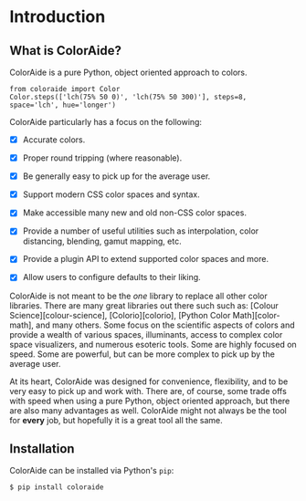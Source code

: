 # Introduction

## What is ColorAide?

ColorAide is a pure Python, object oriented approach to colors.

```playground
from coloraide import Color
Color.steps(['lch(75% 50 0)', 'lch(75% 50 300)'], steps=8, space='lch', hue='longer')
```

ColorAide particularly has a focus on the following:

- [x] Accurate colors.

- [x] Proper round tripping (where reasonable).

- [x] Be generally easy to pick up for the average user.

- [x] Support modern CSS color spaces and syntax.

- [x] Make accessible many new and old non-CSS color spaces.

- [x] Provide a number of useful utilities such as interpolation, color distancing, blending, gamut mapping, etc.

- [x] Provide a plugin API to extend supported color spaces and more.

- [x] Allow users to configure defaults to their liking.

ColorAide is not meant to be the _one_ library to replace all other color libraries. There are many great libraries out
there such such as: [Colour Science][colour-science], [Colorio][colorio], [Python Color Math][color-math], and many
others. Some focus on the scientific aspects of colors and provide a wealth of various spaces, illuminants, access to
complex color space visualizers, and numerous esoteric tools. Some are highly focused on speed. Some are powerful, but
can be more complex to pick up by the average user.

At its heart, ColorAide was designed for convenience, flexibility, and to be very easy to pick up and work with. There
are, of course, some trade offs with speed when using a pure Python, object oriented approach, but there are also many
advantages as well. ColorAide might not always be the tool for **every** job, but hopefully it is a great tool all the
same.

## Installation

ColorAide can be installed via Python's `pip`:

```console
$ pip install coloraide
```
